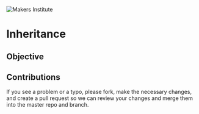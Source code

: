 ![Makers Institute](https://makersinstitute.id/img/logo-makersinstitute.png)

# Inheritance

## Objective


## Contributions
If you see a problem or a typo, please fork, make the necessary changes, and create a pull request so we can review your changes and merge them into the master repo and branch.
